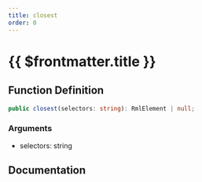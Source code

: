 ```yaml
---
title: closest
order: 0
---
```


# {{ $frontmatter.title }}

## Function Definition

```ts
public closest(selectors: string): RmlElement | null;
```

### Arguments

* selectors: string

## Documentation

<!--@include: ./parts/closest.md-->
